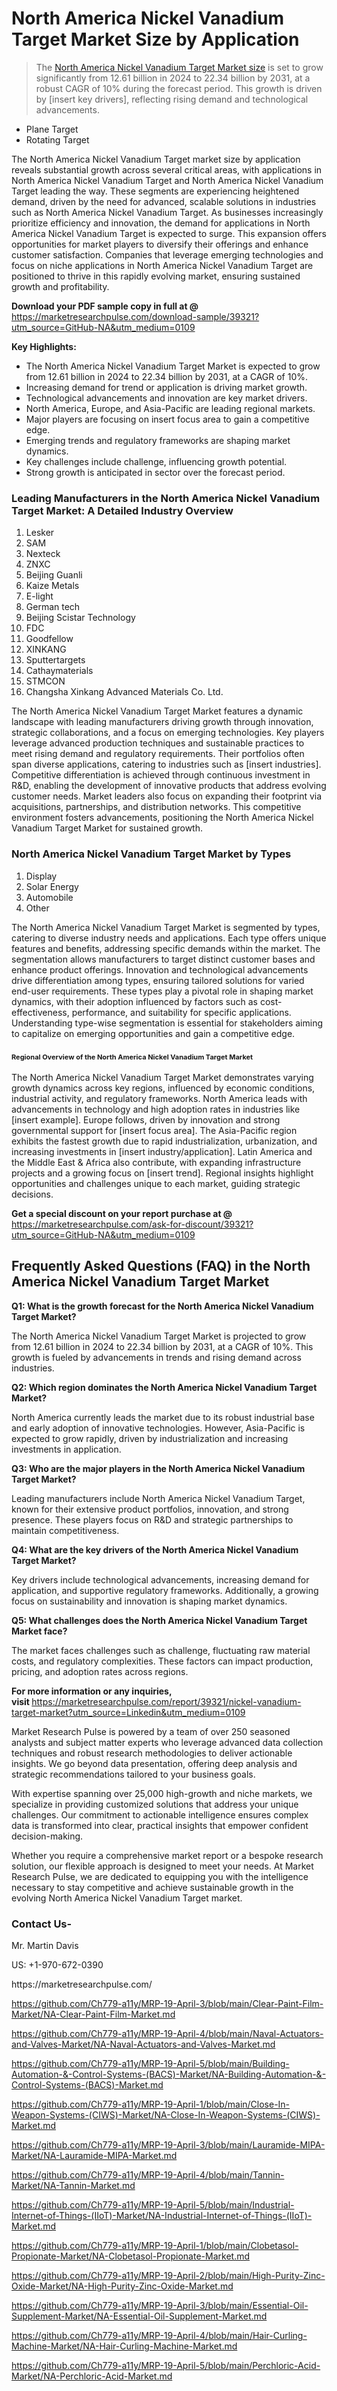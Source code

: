 <h1>North America Nickel Vanadium Target Market&nbsp;Size by Application</h1><blockquote><p>The <a href="https://marketresearchpulse.com/download-sample/39321?utm_source=GitHub-NA&amp;utm_medium=0109">North America Nickel Vanadium Target Market size</a> is set to grow significantly from 12.61 billion in 2024 to 22.34 billion by 2031, at a robust CAGR of 10% during the forecast period. This growth is driven by [insert key drivers], reflecting rising demand and technological advancements.</p></blockquote><ul><li>Plane Target<li> Rotating Target</li></ul><p>The North America Nickel Vanadium Target market size by application reveals substantial growth across several critical areas, with applications in North America Nickel Vanadium Target and North America Nickel Vanadium Target leading the way. These segments are experiencing heightened demand, driven by the need for advanced, scalable solutions in industries such as North America Nickel Vanadium Target. As businesses increasingly prioritize efficiency and innovation, the demand for applications in North America Nickel Vanadium Target is expected to surge. This expansion offers opportunities for market players to diversify their offerings and enhance customer satisfaction. Companies that leverage emerging technologies and focus on niche applications in North America Nickel Vanadium Target are positioned to thrive in this rapidly evolving market, ensuring sustained growth and profitability.</p><p><strong>Download your PDF sample copy in full at @ </strong><a href="https://marketresearchpulse.com/download-sample/39321?utm_source=GitHub-NA&amp;utm_medium=0109">https://marketresearchpulse.com/download-sample/39321?utm_source=GitHub-NA&amp;utm_medium=0109</a></p><p><strong>Key Highlights: </strong></p><ul><li>The North America Nickel Vanadium Target Market is expected to grow from 12.61 billion in 2024 to 22.34 billion by 2031, at a CAGR of 10%.</li><li>Increasing demand for trend or application is driving market growth.</li><li>Technological advancements and innovation are key market drivers.</li><li>North America, Europe, and Asia-Pacific are leading regional markets.</li><li>Major players are focusing on insert focus area to gain a competitive edge.</li><li>Emerging trends and regulatory frameworks are shaping market dynamics.</li><li>Key challenges include challenge, influencing growth potential.</li><li>Strong growth is anticipated in sector over the forecast period.</li></ul><h3>Leading Manufacturers in the North America Nickel Vanadium Target Market: A Detailed Industry Overview</h3><ol><li>Lesker</li><li>SAM</li><li>Nexteck</li><li>ZNXC</li><li>Beijing Guanli</li><li>Kaize Metals</li><li>E-light</li><li>German tech</li><li>Beijing Scistar Technology</li><li>FDC</li><li>Goodfellow</li><li>XINKANG</li><li>Sputtertargets</li><li>Cathaymaterials</li><li>STMCON</li><li>Changsha Xinkang Advanced Materials Co. Ltd.</li></ol><div class="flex max-w-full flex-col flex-grow"><div class="min-h-8 text-message flex w-full flex-col items-end gap-2 whitespace-normal break-words [.text-message+&amp;]:mt-5" dir="auto" data-message-author-role="assistant" data-message-id="fd8432e4-4910-450d-b182-61b7bfb0a01f" data-message-model-slug="gpt-4o"><div class="flex w-full flex-col gap-1 empty:hidden first:pt-[3px]"><div class="markdown prose w-full break-words dark:prose-invert light"><p>The North America Nickel Vanadium Target Market features a dynamic landscape with leading manufacturers driving growth through innovation, strategic collaborations, and a focus on emerging technologies. Key players leverage advanced production techniques and sustainable practices to meet rising demand and regulatory requirements. Their portfolios often span diverse applications, catering to industries such as [insert industries]. Competitive differentiation is achieved through continuous investment in R&amp;D, enabling the development of innovative products that address evolving customer needs. Market leaders also focus on expanding their footprint via acquisitions, partnerships, and distribution networks. This competitive environment fosters advancements, positioning the North America Nickel Vanadium Target Market for sustained growth.</p></div></div></div></div><h3>North America Nickel Vanadium Target Market by Types</h3><ol><li>Display<li> Solar Energy<li> Automobile<li> Other</li></ol><div class="flex max-w-full flex-col flex-grow"><div class="min-h-8 text-message flex w-full flex-col items-end gap-2 whitespace-normal break-words [.text-message+&amp;]:mt-5" dir="auto" data-message-author-role="assistant" data-message-id="084470be-0bb7-4664-bddf-5156b4f41249" data-message-model-slug="gpt-4o-mini"><div class="flex w-full flex-col gap-1 empty:hidden first:pt-[3px]"><div class="markdown prose w-full break-words dark:prose-invert light"><p>The North America Nickel Vanadium Target Market is segmented by types, catering to diverse industry needs and applications. Each type offers unique features and benefits, addressing specific demands within the market. The segmentation allows manufacturers to target distinct customer bases and enhance product offerings. Innovation and technological advancements drive differentiation among types, ensuring tailored solutions for varied end-user requirements. These types play a pivotal role in shaping market dynamics, with their adoption influenced by factors such as cost-effectiveness, performance, and suitability for specific applications. Understanding type-wise segmentation is essential for stakeholders aiming to capitalize on emerging opportunities and gain a competitive edge.</p></div></div></div></div><h3><span style="font-size: 11px;">Regional Overview of the North America Nickel Vanadium Target Market</span></h3><div class="flex max-w-full flex-col flex-grow"><div class="min-h-8 text-message flex w-full flex-col items-end gap-2 whitespace-normal break-words [.text-message+&amp;]:mt-5" dir="auto" data-message-author-role="assistant" data-message-id="e9038762-ce64-4e30-91c9-9bd413514231" data-message-model-slug="gpt-4o-mini"><div class="flex w-full flex-col gap-1 empty:hidden first:pt-[3px]"><div class="markdown prose w-full break-words dark:prose-invert light"><p>The North America Nickel Vanadium Target Market demonstrates varying growth dynamics across key regions, influenced by economic conditions, industrial activity, and regulatory frameworks. North America leads with advancements in technology and high adoption rates in industries like [insert example]. Europe follows, driven by innovation and strong governmental support for [insert focus area]. The Asia-Pacific region exhibits the fastest growth due to rapid industrialization, urbanization, and increasing investments in [insert industry/application]. Latin America and the Middle East &amp; Africa also contribute, with expanding infrastructure projects and a growing focus on [insert trend]. Regional insights highlight opportunities and challenges unique to each market, guiding strategic decisions.</p></div></div></div></div><p><strong>Get a special discount on your report purchase at @ </strong><a href="https://marketresearchpulse.com/ask-for-discount/39321?utm_source=GitHub-NA&amp;utm_medium=0109">https://marketresearchpulse.com/ask-for-discount/39321?utm_source=GitHub-NA&amp;utm_medium=0109</a></p><h2>Frequently Asked Questions (FAQ) in the North America Nickel Vanadium Target Market</h2><p><strong>Q1: What is the growth forecast for the North America Nickel Vanadium Target Market?</strong></p><p>The North America Nickel Vanadium Target Market is projected to grow from 12.61 billion in 2024 to 22.34 billion by 2031, at a CAGR of 10%. This growth is fueled by advancements in trends and rising demand across industries.</p><p><strong>Q2: Which region dominates the North America Nickel Vanadium Target Market?</strong></p><p>North America currently leads the market due to its robust industrial base and early adoption of innovative technologies. However, Asia-Pacific is expected to grow rapidly, driven by industrialization and increasing investments in application.</p><p><strong>Q3: Who are the major players in the North America Nickel Vanadium Target Market?</strong></p><p>Leading manufacturers include North America Nickel Vanadium Target, known for their extensive product portfolios, innovation, and strong presence. These players focus on R&amp;D and strategic partnerships to maintain competitiveness.</p><p><strong>Q4: What are the key drivers of the North America Nickel Vanadium Target Market?</strong></p><p>Key drivers include technological advancements, increasing demand for application, and supportive regulatory frameworks. Additionally, a growing focus on sustainability and innovation is shaping market dynamics.</p><p><strong>Q5: What challenges does the North America Nickel Vanadium Target Market face?</strong></p><p>The market faces challenges such as challenge, fluctuating raw material costs, and regulatory complexities. These factors can impact production, pricing, and adoption rates across regions.</p><p><strong>For more information or any inquiries, visit&nbsp;</strong><a href="https://marketresearchpulse.com/report/39321/nickel-vanadium-target-market?utm_source=Linkedin&utm_medium=0109">https://marketresearchpulse.com/report/39321/nickel-vanadium-target-market?utm_source=Linkedin&utm_medium=0109</a></p><p>Market Research Pulse is powered by a team of over 250 seasoned analysts and subject matter experts who leverage advanced data collection techniques and robust research methodologies to deliver actionable insights. We go beyond data presentation, offering deep analysis and strategic recommendations tailored to your business goals.</p><p>With expertise spanning over 25,000 high-growth and niche markets, we specialize in providing customized solutions that address your unique challenges. Our commitment to actionable intelligence ensures complex data is transformed into clear, practical insights that empower confident decision-making.</p><p>Whether you require a comprehensive market report or a bespoke research solution, our flexible approach is designed to meet your needs. At Market Research Pulse, we are dedicated to equipping you with the intelligence necessary to stay competitive and achieve sustainable growth in the evolving North America Nickel Vanadium Target market.</p><h3><strong>Contact Us-</strong></h3><p>Mr. Martin Davis</p><p>US: +1-970-672-0390</p><p>https://marketresearchpulse.com/</p><p><a href="https://github.com/Ch779-a11y/MRP-19-April-3/blob/main/Clear-Paint-Film-Market/NA-Clear-Paint-Film-Market.md">https://github.com/Ch779-a11y/MRP-19-April-3/blob/main/Clear-Paint-Film-Market/NA-Clear-Paint-Film-Market.md</a></p><p><a href="https://github.com/Ch779-a11y/MRP-19-April-4/blob/main/Naval-Actuators-and-Valves-Market/NA-Naval-Actuators-and-Valves-Market.md">https://github.com/Ch779-a11y/MRP-19-April-4/blob/main/Naval-Actuators-and-Valves-Market/NA-Naval-Actuators-and-Valves-Market.md</a></p><p><a href="https://github.com/Ch779-a11y/MRP-19-April-5/blob/main/Building-Automation-&-Control-Systems-(BACS)-Market/NA-Building-Automation-&-Control-Systems-(BACS)-Market.md">https://github.com/Ch779-a11y/MRP-19-April-5/blob/main/Building-Automation-&-Control-Systems-(BACS)-Market/NA-Building-Automation-&-Control-Systems-(BACS)-Market.md</a></p><p><a href="https://github.com/Ch779-a11y/MRP-19-April-1/blob/main/Close-In-Weapon-Systems-(CIWS)-Market/NA-Close-In-Weapon-Systems-(CIWS)-Market.md">https://github.com/Ch779-a11y/MRP-19-April-1/blob/main/Close-In-Weapon-Systems-(CIWS)-Market/NA-Close-In-Weapon-Systems-(CIWS)-Market.md</a></p><p><a href="https://github.com/Ch779-a11y/MRP-19-April-3/blob/main/Lauramide-MIPA-Market/NA-Lauramide-MIPA-Market.md">https://github.com/Ch779-a11y/MRP-19-April-3/blob/main/Lauramide-MIPA-Market/NA-Lauramide-MIPA-Market.md</a></p><p><a href="https://github.com/Ch779-a11y/MRP-19-April-4/blob/main/Tannin-Market/NA-Tannin-Market.md">https://github.com/Ch779-a11y/MRP-19-April-4/blob/main/Tannin-Market/NA-Tannin-Market.md</a></p><p><a href="https://github.com/Ch779-a11y/MRP-19-April-5/blob/main/Industrial-Internet-of-Things-(IIoT)-Market/NA-Industrial-Internet-of-Things-(IIoT)-Market.md">https://github.com/Ch779-a11y/MRP-19-April-5/blob/main/Industrial-Internet-of-Things-(IIoT)-Market/NA-Industrial-Internet-of-Things-(IIoT)-Market.md</a></p><p><a href="https://github.com/Ch779-a11y/MRP-19-April-1/blob/main/Clobetasol-Propionate-Market/NA-Clobetasol-Propionate-Market.md">https://github.com/Ch779-a11y/MRP-19-April-1/blob/main/Clobetasol-Propionate-Market/NA-Clobetasol-Propionate-Market.md</a></p><p><a href="https://github.com/Ch779-a11y/MRP-19-April-2/blob/main/High-Purity-Zinc-Oxide-Market/NA-High-Purity-Zinc-Oxide-Market.md">https://github.com/Ch779-a11y/MRP-19-April-2/blob/main/High-Purity-Zinc-Oxide-Market/NA-High-Purity-Zinc-Oxide-Market.md</a></p><p><a href="https://github.com/Ch779-a11y/MRP-19-April-3/blob/main/Essential-Oil-Supplement-Market/NA-Essential-Oil-Supplement-Market.md">https://github.com/Ch779-a11y/MRP-19-April-3/blob/main/Essential-Oil-Supplement-Market/NA-Essential-Oil-Supplement-Market.md</a></p><p><a href="https://github.com/Ch779-a11y/MRP-19-April-4/blob/main/Hair-Curling-Machine-Market/NA-Hair-Curling-Machine-Market.md">https://github.com/Ch779-a11y/MRP-19-April-4/blob/main/Hair-Curling-Machine-Market/NA-Hair-Curling-Machine-Market.md</a></p><p><a href="https://github.com/Ch779-a11y/MRP-19-April-5/blob/main/Perchloric-Acid-Market/NA-Perchloric-Acid-Market.md">https://github.com/Ch779-a11y/MRP-19-April-5/blob/main/Perchloric-Acid-Market/NA-Perchloric-Acid-Market.md</a></p>
